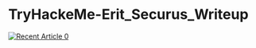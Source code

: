# TryHackeMe-Erit_Securus_Writeup
<a target="_blank" href="https://github-readme-medium-recent-article.vercel.app/medium/@kAssofer/0"><img src="https://github-readme-medium-recent-article.vercel.app/medium/@kAssofer/0" alt="Recent Article 0"> 

